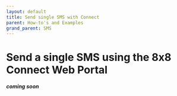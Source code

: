 ```yaml
---
layout: default
title: Send single SMS with Connect
parent: How-to's and Examples
grand_parent: SMS
---
```


# Send a single SMS using the 8x8 Connect Web Portal

**_coming soon_**
